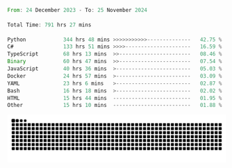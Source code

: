 <!--START_SECTION:waka-->

```rust
From: 24 December 2023 - To: 25 November 2024

Total Time: 791 hrs 27 mins

Python            344 hrs 48 mins >>>>>>>>>>>--------------   42.75 %
C#                133 hrs 51 mins >>>>---------------------   16.59 %
TypeScript        68 hrs 13 mins  >>-----------------------   08.46 %
Binary            60 hrs 47 mins  >>-----------------------   07.54 %
JavaScript        40 hrs 36 mins  >------------------------   05.03 %
Docker            24 hrs 57 mins  >------------------------   03.09 %
YAML              23 hrs 6 mins   >------------------------   02.87 %
Bash              16 hrs 18 mins  >------------------------   02.02 %
HTML              15 hrs 44 mins  -------------------------   01.95 %
Other             15 hrs 10 mins  -------------------------   01.88 %
```

<!--END_SECTION:waka-->


<picture>
  <source media="(prefers-color-scheme: dark)" srcset="https://raw.githubusercontent.com/jeerawut97/jeerawut97/output/github-contribution-grid-snake.svg">
  <img alt="github contribution grid snake animation" src="https://raw.githubusercontent.com/jeerawut97/jeerawut97/output/github-contribution-grid-snake.svg">
</picture>
